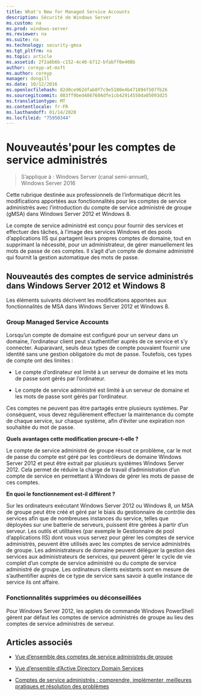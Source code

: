 ```yaml
---
title: What's New for Managed Service Accounts
description: Sécurité de Windows Server
ms.custom: na
ms.prod: windows-server
ms.reviewer: na
ms.suite: na
ms.technology: security-gmsa
ms.tgt_pltfrm: na
ms.topic: article
ms.assetid: 2f2a8b6b-c152-4c40-b712-bfabff0e408b
author: coreyp-at-msft
ms.author: coreyp
manager: dongill
ms.date: 10/12/2016
ms.openlocfilehash: 82d0ce962dfab0f7c9e5180e4b471894f507fb26
ms.sourcegitcommit: 083ff9bed4867604dfe1cb42914550da05093d25
ms.translationtype: MT
ms.contentlocale: fr-FR
ms.lasthandoff: 01/14/2020
ms.locfileid: "75950344"
---
```

# <a name="what39s-new-for-managed-service-accounts"></a>Nouveautés&#39;pour les comptes de service administrés

>S’applique à : Windows Server (canal semi-annuel), Windows Server 2016

Cette rubrique destinée aux professionnels de l’informatique décrit les modifications apportées aux fonctionnalités pour les comptes de service administrés avec l’introduction du compte de service administré de groupe (gMSA) dans Windows Server 2012 et Windows 8.

Le compte de service administré est conçu pour fournir des services et effectuer des tâches, à l’image des services Windows et des pools d’applications IIS qui partagent leurs propres comptes de domaine, tout en supprimant la nécessité, pour un administrateur, de gérer manuellement les mots de passe de ces comptes. Il s’agit d’un compte de domaine administré qui fournit la gestion automatique des mots de passe.

## <a name="versions"></a>Nouveautés des comptes de service administrés dans Windows Server 2012 et Windows 8
Les éléments suivants décrivent les modifications apportées aux fonctionnalités de MSA dans Windows Server 2012 et Windows 8.

### <a name="group-managed-service-accounts"></a>Group Managed Service Accounts
Lorsqu’un compte de domaine est configuré pour un serveur dans un domaine, l’ordinateur client peut s’authentifier auprès de ce service et s’y connecter. Auparavant, seuls deux types de compte pouvaient fournir une identité sans une gestion obligatoire du mot de passe. Toutefois, ces types de compte ont des limites :

-   Le compte d’ordinateur est limité à un serveur de domaine et les mots de passe sont gérés par l’ordinateur.

-   Le compte de service administré est limité à un serveur de domaine et les mots de passe sont gérés par l’ordinateur.

Ces comptes ne peuvent pas être partagés entre plusieurs systèmes. Par conséquent, vous devez régulièrement effectuer la maintenance du compte de chaque service, sur chaque système, afin d’éviter une expiration non souhaitée du mot de passe.

**Quels avantages cette modification procure-t-elle ?**

Le compte de service administré de groupe résout ce problème, car le mot de passe du compte est géré par les contrôleurs de domaine Windows Server 2012 et peut être extrait par plusieurs systèmes Windows Server 2012. Cela permet de réduire la charge de travail d’administration d’un compte de service en permettant à Windows de gérer les mots de passe de ces comptes.

**En quoi le fonctionnement est-il différent ?**

Sur les ordinateurs exécutant Windows Server 2012 ou Windows 8, un MSA de groupe peut être créé et géré par le biais du gestionnaire de contrôle des services afin que de nombreuses instances du service, telles que déployées sur une batterie de serveurs, puissent être gérées à partir d’un serveur. Les outils et utilitaires (par exemple le Gestionnaire de pool d’applications IIS) dont vous vous servez pour gérer les comptes de service administrés, peuvent être utilisés avec les comptes de service administrés de groupe. Les administrateurs de domaine peuvent déléguer la gestion des services aux administrateurs de services, qui peuvent gérer le cycle de vie complet d’un compte de service administré ou du compte de service administré de groupe. Les ordinateurs clients existants sont en mesure de s’authentifier auprès de ce type de service sans savoir à quelle instance de service ils ont affaire.

### <a name="interoperability"></a>Fonctionnalités supprimées ou déconseillées
Pour Windows Server 2012, les applets de commande Windows PowerShell gèrent par défaut les comptes de service administrés de groupe au lieu des comptes de service administrés de serveur.

## <a name="see-also"></a>Articles associés

-   [Vue d’ensemble des comptes de service administrés de groupe](group-managed-service-accounts-overview.md)

-   [Vue d’ensemble d’Active Directory Domain Services](active-directory-domain-services-overview.md)

-   [Comptes de service administrés : comprendre, implémenter, meilleures pratiques et résolution des problèmes](https://blogs.technet.com/b/askds/archive/20../managed-service-accounts-understanding-implementing-best-practices-and-troubleshooting.aspx)


